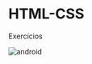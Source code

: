 # HTML-CSS
Exercícios

![android](https://user-images.githubusercontent.com/97335833/155421882-acd5b1ef-35ed-40e6-9b24-31b820cad6f0.gif)
